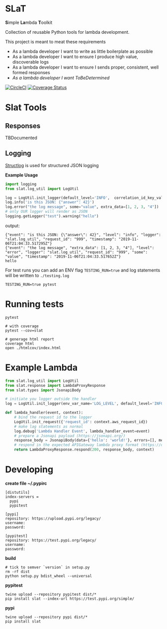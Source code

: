 # SLaT
**S**imple **La**mbda **T**oolkit

Collection of reusable Python tools for lambda development.

This project is meant to meat these requirements
- As a lambda developer I want to write as little boilerplate as possible
- As a lambda developer I want to ensure I produce high value, discoverable logs
- As a lambda developer I want to ensure I sends proper, consistent, well formed responses
- *As a lambda developer I want ToBeDetermined*


[![CircleCI](https://circleci.com/gh/samkeen/SLaT.svg?style=svg)](https://circleci.com/gh/samkeen/SLaT)
[![Coverage Status](https://coveralls.io/repos/github/samkeen/SLaT/badge.svg?branch=master)](https://coveralls.io/github/samkeen/SLaT?branch=master)

# Slat Tools

## Responses
TBDocumented

## Logging
 [Structlog](http://www.structlog.org/en/stable/index.html) is used for structured JSON logging
 
**Example Usage**
```python
import logging
from slat.log_util import LogUtil

log = LogUtil.init_logger(default_level='INFO',  correlation_id_key_val={'request_id': '999'})
log.info('is this JSON: {"answer": 42}')
log.error("the log message", some="value", extra_data=[1, 2, 3, "4"])
# only OUR logger will render as JSON
logging.getLogger("test").warning("hello")
```
output:
```
{"event": "is this JSON: {\"answer\": 42}", "level": "info", "logger": "slat.log_util", "request_id": "999", "timestamp": "2019-11-06T21:04:33.517295Z"}
{"event": "the log message", "extra_data": [1, 2, 3, "4"], "level": "error", "logger": "slat.log_util", "request_id": "999", "some": "value", "timestamp": "2019-11-06T21:04:33.517652Z"}
hello
```

For test runs you can add an ENV flag `TESTING_RUN=true` and log statements will be written to `./testing.log`
```
TESTING_RUN=true pytest
```

# Running tests
```
pytest

# with coverage 
pytest --cov=slat

# generage html report
coverage html
open ./htmlcov/index.html
```

# Example Lambda
```python
from slat.log_util import LogUtil
from slat.response import LambdaProxyResponse
from slat.types import JsonapiBody

# initiate you logger outside the handler
log = LogUtil.init_logger(env_var_name='LOG_LEVEL', default_level='INFO')

def lambda_handler(event, context):
    # bind the request id to the logger
    LogUtil.init_request({'request_id': context.aws_request_id})
    # make lag statements as normal
    log.debug('Lambda Handler Event', lambda_handler_event=event)
    # prepare a Jsonapi payload (https://jsonapi.org/)
    response_body = JsonapiBody(data={'hello': 'world!'}, errors=[], meta={})
    # respond in the expected APIGateway lambda proxy format (https://docs.aws.amazon.com/apigateway/latest/developerguide/set-up-lambda-proxy-integrations.html#api-gateway-simple-proxy-for-lambda-output-format)
    return LambdaProxyResponse.respond(200, response_body, context)
```

# Developing

**create file ~/.pypirc**
```
[distutils]
index-servers =
  pypi
  pypitest

[pypi]
repository: https://upload.pypi.org/legacy/
username:
password:

[pypitest]
repository: https://test.pypi.org/legacy/
username:
password:
```

**build**
```
# tick to semver `version` in setup.py
rm -rf dist
python setup.py bdist_wheel --universal
```

**pypitest**
```
twine upload --repository pypitest dist/*
pip install slat --index-url https://test.pypi.org/simple/
```

**pypi**
```
twine upload --repository pypi dist/*
pip install slat
```
